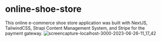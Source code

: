# online-shoe-store
This online e-commerce shoe store application was built with NextJS, TailwindCSS, Strapi Content Management System, and Stripe for the payment gateway.
![screencapture-localhost-3000-2023-06-26-11_17_42](https://github.com/beke83/online-shoe-store/assets/55108249/907d21f4-8e47-4387-839b-54bb90b224ea)

